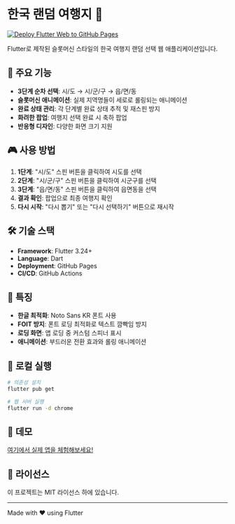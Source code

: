 # 한국 랜덤 여행지 🎰

[![Deploy Flutter Web to GitHub Pages](https://github.com/username/korea_random_trip/actions/workflows/deploy.yml/badge.svg)](https://github.com/username/korea_random_trip/actions/workflows/deploy.yml)

Flutter로 제작된 슬롯머신 스타일의 한국 여행지 랜덤 선택 웹 애플리케이션입니다.

## 🌟 주요 기능

- **3단계 순차 선택**: 시/도 → 시/군/구 → 읍/면/동
- **슬롯머신 애니메이션**: 실제 지역명들이 세로로 롤링되는 애니메이션
- **완료 상태 관리**: 각 단계별 완료 상태 추적 및 재스핀 방지
- **화려한 팝업**: 여행지 선택 완료 시 축하 팝업
- **반응형 디자인**: 다양한 화면 크기 지원

## 🎮 사용 방법

1. **1단계**: "시/도" 스핀 버튼을 클릭하여 시도를 선택
2. **2단계**: "시/군/구" 스핀 버튼을 클릭하여 시군구를 선택
3. **3단계**: "읍/면/동" 스핀 버튼을 클릭하여 읍면동을 선택
4. **결과 확인**: 팝업으로 최종 여행지 확인
5. **다시 시작**: "다시 뽑기" 또는 "다시 선택하기" 버튼으로 재시작

## 🛠 기술 스택

- **Framework**: Flutter 3.24+
- **Language**: Dart
- **Deployment**: GitHub Pages
- **CI/CD**: GitHub Actions

## 🎨 특징

- **한글 최적화**: Noto Sans KR 폰트 사용
- **FOIT 방지**: 폰트 로딩 최적화로 텍스트 깜빡임 방지
- **로딩 화면**: 앱 로딩 중 커스텀 스피너 표시
- **애니메이션**: 부드러운 전환 효과와 롤링 애니메이션

## 🚀 로컬 실행

```bash
# 의존성 설치
flutter pub get

# 웹 서버 실행
flutter run -d chrome
```

## 📱 데모

[여기에서 실제 앱을 체험해보세요!](https://username.github.io/korea_random_trip/)

## 📄 라이선스

이 프로젝트는 MIT 라이선스 하에 있습니다.

---

Made with ❤️ using Flutter
